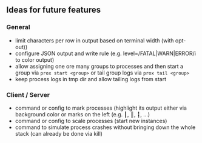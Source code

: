 ## Ideas for future features

### General

- limit characters per row in output based on terminal width (with opt-out))
- configure JSON output and write rule (e.g. level=/FATAL|WARN|ERROR/i to color output)
- allow assigning one ore many groups to processes and then start a group via `prox start <group>` or tail group logs via `prox tail <group>`
- keep process logs in tmp dir and allow tailing logs from start

### Client / Server

- command or config to mark processes (highlight its output either via background color or marks on the left (e.g. ┃, ║, ┋, …)
- command or config to scale processes (start new instances)
- command to simulate process crashes without bringing down the whole stack (can already be done via kill)